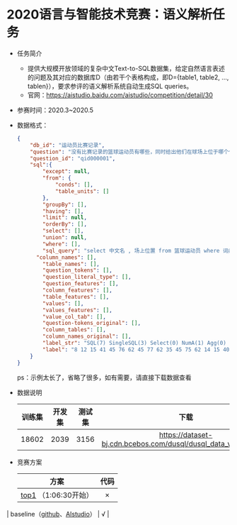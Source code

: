 # 2020语言与智能技术竞赛：语义解析任务

* 任务简介
  * 提供大规模开放领域的复杂中文Text-to-SQL数据集，给定自然语言表述的问题及其对应的数据库D（由若干个表格构成，即D={table1, table2, …, tablen}），要求参评的语义解析系统自动生成SQL queries。
  * 官网：https://aistudio.baidu.com/aistudio/competition/detail/30
  
* 参赛时间：2020.3~2020.5

* 数据格式：

  ```json
  {
      "db_id": "运动员比赛记录",
      "question": "没有比赛记录的篮球运动员有哪些，同时给出他们在球场上位于哪个位置？",
      "question_id": "qid000001",
      "sql":{
          "except": null,
          "from": {
              "conds": [],
              "table_units": []
          },
          "groupBy": [],
          "having": [],
          "limit": null,
          "orderBy": [],
          "select": [],
          "union": null,
          "where": [],
          "sql_query": "select 中文名 , 场上位置 from 篮球运动员 where 词条id not in ( select 球员id from 比赛记录 )",
      	"column_names": [],
          "table_names": [],
          "question_tokens": [],
          "question_literal_type": [],
          "question_features": [],
          "column_features": [],
          "table_features": [],
          "values": [],
          "values_features": [],
          "value_col_tab": [],
          "question-tokens_original": [],
          "column_tables": [],
          "column_names_original": [],
          "label_str": "SQL(7) SingleSQL(3) Select(0) NumA(1) Agg(0) Column(2) Table(0) Agg(0) Column(3) Table(0) Filter(19) Agg(0) Column(1) Table(0) SingleSQL(5) Select(0) NumA(0) Agg(0) Column(8) Table(1)",
          "label": "8 12 15 41 45 76 62 45 77 62 35 45 75 62 14 15 40 45 82 63"
      }
  }
  ```

  ps：示例太长了，省略了很多，如有需要，请直接下载数据查看

* 数据说明

  | 训练集 | 开发集 | 测试集 |                             下载                             |
  | :----: | :----: | :----: | :----------------------------------------------------------: |
  | 18602  |  2039  |  3156  | https://dataset-bj.cdn.bcebos.com/dusql/dusql_data_v1.0.0.tar.gz |

  

* 竞赛方案

  |                             方案                             | 代码 |
  | :----------------------------------------------------------: | :--: |
  | [top1](http://live.baidu.com/m/media/pclive/pchome/live.html?room_id=4008201814&source=h5pre) （1:06:30开始） |  ×   |
| baseline（[github](https://github.com/PaddlePaddle/Research/tree/master/NLP/DuSQL-Baseline)、[AIstudio](https://aistudio.baidu.com/aistudio/projectdetail/357294)） |  √   |
  
  


